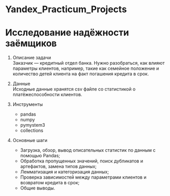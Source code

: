# Yandex_Practicum_Projects
# Исследование надёжности заёмщиков

1. Описание задачи  
Заказчик — кредитный отдел банка. 
Нужно разобраться, как влияют параметры клиентов, например, такие как семейное положение и количество детей клиента на факт погашения кредита в срок. 

  
2. Данные  
Исходные данные хранятся csv файле со статистикой о платёжеспособности клиентов.

3. Инструменты  
   - pandas
   - numpy
   - pymystem3
   - collections
    
4. Основные шаги  
   - Загрузка, обзор, вывод описательных статистик по данным с помощью Pandas;
   - Обработка пропущенных значений, поиск дубликатов и артефактов, замена типов данных;
   - Лемматизация и категоризация данных;
   - Проверка зависимостей между параметрами клиентов и возвратом кредита в срок;
   - Общие выводы.
